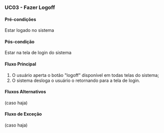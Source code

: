 ### UC03 - Fazer Logoff

#### Pré-condições
Estar logado no sistema

#### Pós-condição
Estar na tela de login do sistema

#### Fluxo Principal
1. O usuário aperta o botão "logoff" disponível em todas telas do sistema;
2. O sistema desloga o usuário o retornando para a tela de login.

#### Fluxos Alternativos
(caso haja)

#### Fluxo de Exceção
(caso haja)
